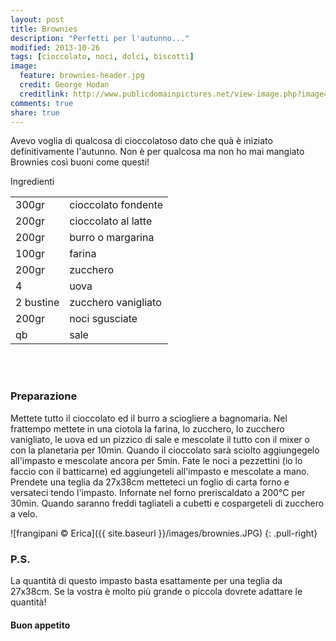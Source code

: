 ```yaml
---
layout: post
title: Brownies
description: "Perfetti per l'autunno..."
modified: 2013-10-26
tags: [cioccolato, noci, dolci, biscotti]
image:
  feature: brownies-header.jpg
  credit: George Hodan
  creditlink: http://www.publicdomainpictures.net/view-image.php?image=19094&picture=milk-chocolate
comments: true
share: true
---
```


Avevo voglia di qualcosa di cioccolatoso dato che quà è iniziato definitivamente l'autunno. Non è per qualcosa ma non ho mai mangiato Brownies così buoni come questi!


<div class="ingredients">
	<div class="ingredients-title">Ingredienti</div>
	<table>
		<tbody>
			<tr>
				<td>300gr</td>
				<td>cioccolato fondente</td>
			</tr>
			<tr>
				<td>200gr</td>
				<td>cioccolato al latte</td>
			</tr>
			<tr>
				<td>200gr</td>
				<td>burro o margarina</td>
			</tr>
			<tr>
				<td>100gr</td>
				<td>farina</td>
			</tr>
			<tr>
				<td>200gr</td>
				<td>zucchero</td>
			</tr>
			<tr>
				<td>4</td>
				<td>uova</td>
			</tr>
			<tr>
				<td>2 bustine</td>
				<td>zucchero vanigliato</td>
			</tr>
			<tr>
				<td>200gr</td>
				<td>noci sgusciate</td>				
			</tr>
			<tr>
				<td>qb</td>
				<td>sale</td>
			</tr>
		</tbody>
	</table>
	<br></br>
</div>


<h3>
	<font color="grey">
		<i class="icon-cogs"></i>
	</font> Preparazione
</h3>

Mettete tutto il cioccolato ed il burro a sciogliere a bagnomaria. Nel frattempo mettete in una ciotola la farina, lo zucchero, lo zucchero vanigliato, le uova ed un pizzico di sale e mescolate il tutto con il mixer o con la planetaria per 10min. Quando il cioccolato sarà sciolto aggiungegelo all'impasto e mescolate ancora per 5min. Fate le noci a pezzettini (io lo faccio con il batticarne) ed aggiungeteli all'impasto e mescolate a mano. Prendete una teglia da 27x38cm metteteci un foglio di carta forno e versateci tendo l'impasto. Infornate nel forno preriscaldato a 200°C per 30min. Quando saranno freddi tagliateli a cubetti e cospargeteli di zucchero a velo.

![frangipani © Erica]({{ site.baseurl }}/images/brownies.JPG)
{: .pull-right}


<h3>
	<font color="#FFCC00">
		<i class="icon-lightbulb"></i>
	</font> P.S.
</h3>


La quantità di questo impasto basta esattamente per una teglia da 27x38cm. Se la vostra è molto più grande o piccola dovrete adattare le quantità!

<h4>Buon appetito
	<font color="red">
		<i class="icon-smile"></i>
	</font>
</h4>
